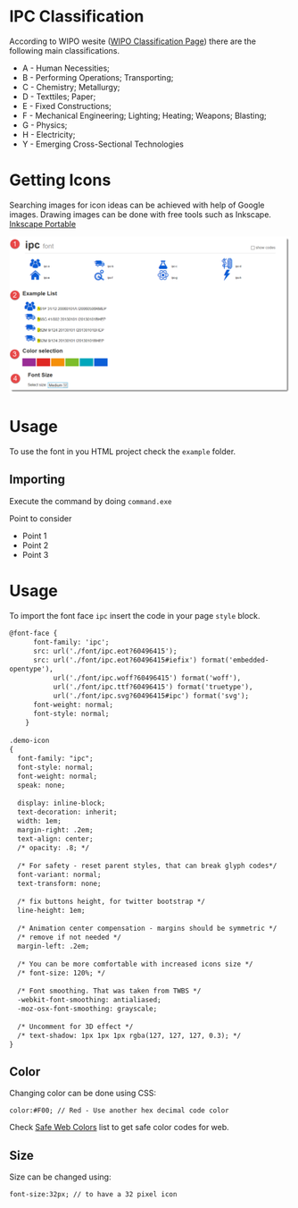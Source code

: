 # IPC Classification 

According to WIPO wesite ([WIPO Classification Page](http://web2.wipo.int/classifications/ipc/ipcpub?notion=scheme&version=20180101&symbol=none&menulang=en&lang=en&viewmode=f&fipcpc=no&showdeleted=yes&indexes=no&headings=yes&notes=yes&direction=o2n&initial=A&cwid=none&tree=no&searchmode=smart)) there are the following main classifications.

- A - Human Necessities;
- B - Performing Operations; Transporting;
- C - Chemistry; Metallurgy;
- D - Texttiles; Paper;
- E - Fixed Constructions;
- F - Mechanical Engineering; Lighting; Heating; Weapons; Blasting;
- G - Physics;
- H - Electricity;
- Y - Emerging Cross-Sectional Technologies

# Getting Icons

Searching images for icon ideas can be achieved with help of Google images.
Drawing images can be done with free tools such as Inkscape.
[Inkscape Portable](https://portableapps.com/apps/graphics_pictures/inkscape_portable)

![IPC Font](img/ipc.png)

# Usage

To use the font in you HTML project check the `example` folder.

## Importing 

Execute the command by doing `command.exe`

Point to consider
- Point 1  
- Point 2
- Point 3


# Usage 

To import the font face `ipc` insert the code in your page `style` block.

    @font-face {
          font-family: 'ipc';
          src: url('./font/ipc.eot?60496415');
          src: url('./font/ipc.eot?60496415#iefix') format('embedded-opentype'),
               url('./font/ipc.woff?60496415') format('woff'),
               url('./font/ipc.ttf?60496415') format('truetype'),
               url('./font/ipc.svg?60496415#ipc') format('svg');
          font-weight: normal;
          font-style: normal;
        }
        
    .demo-icon
    {
      font-family: "ipc";
      font-style: normal;
      font-weight: normal;
      speak: none;
     
      display: inline-block;
      text-decoration: inherit;
      width: 1em;
      margin-right: .2em;
      text-align: center;
      /* opacity: .8; */
     
      /* For safety - reset parent styles, that can break glyph codes*/
      font-variant: normal;
      text-transform: none;
     
      /* fix buttons height, for twitter bootstrap */
      line-height: 1em;
     
      /* Animation center compensation - margins should be symmetric */
      /* remove if not needed */
      margin-left: .2em;
     
      /* You can be more comfortable with increased icons size */
      /* font-size: 120%; */
     
      /* Font smoothing. That was taken from TWBS */
      -webkit-font-smoothing: antialiased;
      -moz-osx-font-smoothing: grayscale;
     
      /* Uncomment for 3D effect */
      /* text-shadow: 1px 1px 1px rgba(127, 127, 127, 0.3); */
    }        

## Color

Changing color can be done using CSS:

	color:#F00; // Red - Use another hex decimal code color

Check [Safe Web Colors](https://en.wikipedia.org/wiki/Web_colors) list to get safe color codes for web.

## Size

Size can be changed using: 

	font-size:32px; // to have a 32 pixel icon 
    
    
